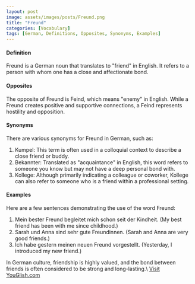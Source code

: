 ```yaml
---
layout: post
image: assets/images/posts/Freund.png
title: "Freund"
categories: [Vocabulary]
tags: [German, Definitions, Opposites, Synonyms, Examples]
---
```


#### Definition

Freund is a German noun that translates to "friend" in English. It refers to a person with whom one has a close and affectionate bond.

#### Opposites

The opposite of Freund is Feind, which means "enemy" in English. While a Freund creates positive and supportive connections, a Feind represents hostility and opposition.

#### Synonyms

There are various synonyms for Freund in German, such as:

1. Kumpel: This term is often used in a colloquial context to describe a close friend or buddy.
2. Bekannter: Translated as "acquaintance" in English, this word refers to someone you know but may not have a deep personal bond with.
3. Kollege: Although primarily indicating a colleague or coworker, Kollege can also refer to someone who is a friend within a professional setting.

#### Examples

Here are a few sentences demonstrating the use of the word Freund:

1. Mein bester Freund begleitet mich schon seit der Kindheit. (My best friend has been with me since childhood.)
2. Sarah und Anna sind sehr gute Freundinnen. (Sarah and Anna are very good friends.)
3. Ich habe gestern meinen neuen Freund vorgestellt. (Yesterday, I introduced my new friend.)

In German culture, friendship is highly valued, and the bond between friends is often considered to be strong and long-lasting.\ <a id="yg-widget-0" class="youglish-widget" data-query="Freund" data-lang="german" data-components="8412" data-auto-start="0" data-bkg-color="theme_light" data-title="How%20to%20pronounce%20Freund%20in%20German"  rel="nofollow" href="https://youglish.com">Visit YouGlish.com</a><script async src="https://youglish.com/public/emb/widget.js" charset="utf-8"></script>